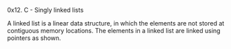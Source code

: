 0x12. C - Singly linked lists

A linked list is a linear data structure, in which the elements are not stored at contiguous memory locations. The elements in a linked list are linked using pointers as shown.